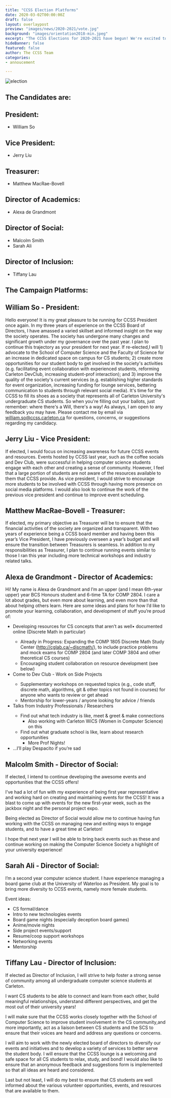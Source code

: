 ```yaml
---
title: "CCSS Election Platforms"
date: 2020-03-02T00:00:00Z
draft: false
layout: overlaypost
preview: "images/news/2020-2021/vote.jpg"
background: "images/orientation2018-min.jpeg"
excerpt: "The CCSS Elections for 2020-2021 have begun! We're excited to announce that we have 7 candidates running for positions on the board of directors."
hideBanner: false
featured: false
author: The CCSS Team
categories:
- annoucement

---
```


![election](/ccss-website/images/news/2020-2021/vote.jpg)

## The Candidates are:

## President:
- William So

## Vice President:
- Jerry Liu

## Treasurer:
- Matthew MacRae-Bovell

## Director of Academics:
- Alexa de Grandmont

## Director of Social:
- Malcolm Smith
- Sarah Ali

## Director of Inclusion:
- Tiffany Lau

## The Campaign Platforms:

## William So - President:
Hello everyone! It is my great pleasure to be running for CCSS President once again. In my three years of experience on the CCSS Board of Directors, I have amassed a varied skillset and informed insight on the way the society operates. The society has undergone many changes and significant growth under my governance over the past year. I plan to continue this trajectory as your president for next year. If re-elected,I will 1) advocate to the School of Computer Science and the Faculty of Science for an increase in dedicated space on campus for CS students; 2) create more opportunities for our student body to get involved in the society's activities (e.g. facilitating event collaboration with experienced students, reforming Carleton DevClub, increasing student-prof interaction); and 3) improve the quality of the society's current services (e.g. establishing higher standards for event organization, increasing funding for lounge services, bettering communication to students through relevant social media). It's time for the CCSS to fill its shoes as a society that represents all of Carleton University's undergraduate CS students. So when you're filling out your ballots, just remember: where there's a Will, there's a way! As always, I am open to any feedback you may have. Please contact me by email via william.so@ccss.carleton.ca for questions, concerns, or suggestions regarding my candidacy.

## Jerry Liu - Vice President:
If elected, I would focus on increasing awareness for future CCSS events and resources. Events hosted by CCSS last year, such as the coffee socials and Dev Club, were successful in helping computer science students engage with each other and creating a sense of community. However, I feel that a large portion of students are not aware of the resources available to them that CCSS provide. As vice president, I would strive to encourage more students to be involved with CCSS through having more presence on social media platforms. I would also look to continue the work of the previous vice president and continue to improve event scheduling.

## Matthew MacRae-Bovell - Treasurer:
If elected, my primary objective as Treasurer will be to ensure that the financial activities of the society are organized and transparent. With two years of experience being a CCSS board member and having been this year’s Vice President, I have previously overseen a year’s budget and will ensure the transition between Treasurers is seamless. In addition to my responsibilities as Treasurer, I plan to continue running events similar to those I ran this year including more technical workshops and industry related talks.

## Alexa de Grandmont - Director of Academics:
Hi! My name is Alexa de Grandmont and I’m an upper (and I mean 6th-year upper) year BCS Honours student and 6-time TA for COMP 2804. I care a lot about grades, but even more about learning, and even more than that about helping others learn. Here are some ideas and plans for how I’d like to promote your learning, collaboration, and development of stuff you’re proud of:
<ul>
  <li>Developing resources for CS concepts that aren’t as well• documented online (Discrete Math in particular)</li>
  <ul>
    <li>Already in Progress: Expanding the COMP 1805 Discrete Math Study Center (<a href="http://cglab.ca/~discmath/">http://cglab.ca/~discmath/</a>), to include practice problems and mock exams for COMP 2804 (and later COMP 3804 and other theoretical CS courses)</li>
    <li>Encouraging student collaboration on resource development (see below)</li>
  </ul>
  <li>Come to Dev Club - Work on Side Projects</li>
  <ul>
    <li>Supplementary workshops on requested topics (e.g., code stuff, discrete math, algorithms, git & other topics not found in courses) for anyone who wants to review or get ahead</li>
    <li>Mentorship for lower-years / anyone looking for advice / friends</li>
  </ul>
  <li>Talks from Industry Professionals / Researchers</li>
  <ul>
    <li>Find out what tech industry is like, meet & greet & make connections
      <ul>
      <li>Also working with Carleton WiCS (Women in Computer Science) on this</li>
      </ul>
    </li>
    <li>Find out what graduate school is like, learn about research opportunities
      <ul>
      <li>More Prof Nights!</li>
      </ul>
    </li>
  </ul>
  <li>...I’ll play Despacito if you’re sad</li>
</ul>

## Malcolm Smith - Director of Social:

If elected, I intend to continue developing the awesome events and opportunities that the CCSS offers!

I've had a lot of fun with my experience of being first year representative and working hard on creating and maintaining events for the CCSS! It was a blast to come up with events for the new first-year week, such as the jackbox night and the personal project expo.

Being elected as Director of Social would allow me to continue having fun working with the CCSS on managing new and exiting ways to engage students, and to have a great time at Carleton!

I hope that next year I will be able to bring back events such as these and continue working on making the Computer Science Society a highlight of your university experience!

## Sarah Ali - Director of Social:
I’m a second year computer science student. I have experience managing a board game club at the University of Waterloo as President. My goal is to bring more diversity to CCSS events, namely more female students.

Event ideas:
<ul>
  <li>CS formal/dance</li>
  <li>Intro to new technologies events</li>
  <li>Board game nights (especially deception board games)</li>
  <li>Anime/movie nights</li>
  <li>Side project events/support</li>
  <li>Resume/coop support workshops</li>
  <li>Networking events</li>
  <li>Mentorship</li>
</ul>

## Tiffany Lau - Director of Inclusion:
If elected as Director of Inclusion, I will strive to help foster a strong sense of community among all undergraduate computer science students at Carleton.

I want CS students to be able to connect and learn from each other, build meaningful relationships, understand different perspectives, and get the most out of their university years!

I will make sure that the CCSS works closely together with the School of Computer Science to improve student involvement in the CS community,and more importantly, act as a liaison between CS students and the SCS to ensure that their voices are heard and address any questions or concerns.

I will aim to work with the newly elected board of directors to diversify our events and initiatives and to develop a variety of services to better serve the student body. I will ensure that the CCSS lounge is a welcoming and safe space for all CS students to relax, study, and bond! I would also like to ensure that an anonymous feedback and suggestions form is implemented so that all ideas are heard and considered.

Last but not least, I will do my best to ensure that CS students are well informed about the various volunteer opportunities, events, and resources that are available to them.
